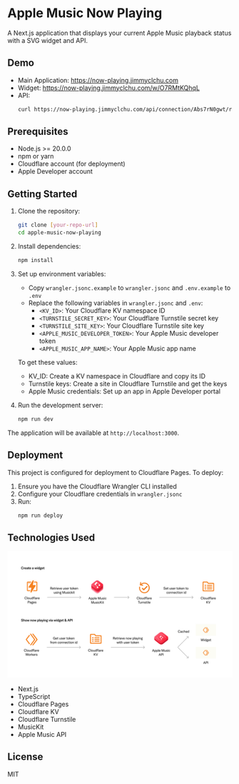 # Apple Music Now Playing

A Next.js application that displays your current Apple Music playback status with a SVG widget and API.

## Demo

- Main Application: https://now-playing.jimmyclchu.com
- Widget: https://now-playing.jimmyclchu.com/w/O7RMtKQhqL
- API:
  ```bash
  curl https://now-playing.jimmyclchu.com/api/connection/Abs7rN0gwt/recent-played
  ```

## Prerequisites

- Node.js >= 20.0.0
- npm or yarn
- Cloudflare account (for deployment)
- Apple Developer account

## Getting Started

1. Clone the repository:
   ```bash
   git clone [your-repo-url]
   cd apple-music-now-playing
   ```

2. Install dependencies:
   ```bash
   npm install
   ```

3. Set up environment variables:
   - Copy `wrangler.jsonc.example` to `wrangler.jsonc` and `.env.example` to `.env`
   - Replace the following variables in `wrangler.jsonc` and `.env`:
     - `<KV_ID>`: Your Cloudflare KV namespace ID
     - `<TURNSTILE_SECRET_KEY>`: Your Cloudflare Turnstile secret key
     - `<TURNSTILE_SITE_KEY>`: Your Cloudflare Turnstile site key
     - `<APPLE_MUSIC_DEVELOPER_TOKEN>`: Your Apple Music developer token
     - `<APPLE_MUSIC_APP_NAME>`: Your Apple Music app name

   To get these values:
   - KV_ID: Create a KV namespace in Cloudflare and copy its ID
   - Turnstile keys: Create a site in Cloudflare Turnstile and get the keys
   - Apple Music credentials: Set up an app in Apple Developer portal

4. Run the development server:
   ```bash
   npm run dev
   ```

The application will be available at `http://localhost:3000`.

## Deployment

This project is configured for deployment to Cloudflare Pages. To deploy:

1. Ensure you have the Cloudflare Wrangler CLI installed
2. Configure your Cloudflare credentials in `wrangler.jsonc`
3. Run:
   ```bash
   npm run deploy
   ```

## Technologies Used

![Architecture Diagram](/public/diagram.png)

- Next.js
- TypeScript
- Cloudflare Pages
- Cloudflare KV
- Cloudflare Turnstile
- MusicKit
- Apple Music API

## License

MIT
